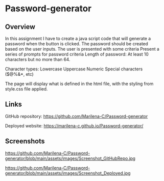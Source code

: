 # Password-generator

## Overview
In this assignment I have to create a java script code that will generate a password when the button is clicked.
The password should be created based on the user inputs.
The user is presented with some criteria
Present a series of prompts for password criteria
Length of password: 
    At least 10 characters but no more than 64.

Character types:
    Lowercase
    Uppercase
    Numeric
    Special characters ($@%&*, etc)

The page will display what is defined in the html file, with the styling from style.css file applied.

## Links
GitHub repository: https://github.com/Marilena-C/Password-generator

Deployed website: https://marilena-c.github.io/Password-generator/

## Screenshots
https://github.com/Marilena-C/Password-generator/blob/main/assets/images/Screenshot_GitHubRepo.jpg

https://github.com/Marilena-C/Password-generator/blob/main/assets/images/Screenshot_Deployed.jpg

